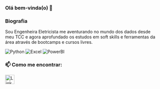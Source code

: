 ### Olá bem-vinda(o) 👋

### Biografia

Sou Engenheira Eletricista me aventurando no mundo dos dados desde meu TCC e agora aprofundado os estudos em soft skills e ferramentas da área através de bootcamps e cursos livres.

![Python](https://img.shields.io/badge/Python-FFD43B?style=for-the-badge&logo=python&logoColor=blue)
![Excel](https://img.shields.io/badge/Microsoft_Excel-217346?style=for-the-badge&logo=microsoft-excel&logoColor=white)
![PowerBI](https://img.shields.io/badge/PowerBI-F2C811?style=for-the-badge&logo=Power%20BI&logoColor=white)

### 📫 Como me encontrar:

[<img src='https://img.shields.io/badge/LinkedIn-0077B5?style=for-the-badge&logo=linkedin&logoColor=white' alt='Linkedin' height='30'>](https://www.linkedin.com/in/julianabatistars/)

<!--
[![Anurag's GitHub stats](https://github-readme-stats.vercel.app/api?username=rsbatistajuliana&theme=dark)](https://github.com/anuraghazra/github-readme-stats)

# Projetos

[![Readme Card](https://github-readme-stats.vercel.app/api/pin/?username=rsbatistajuliana&repo=devweekgit.github.io)](https://github.com/batistajuliana/devweekgit.github.io)
--->


<!--



**rsbatistajuliana/rsbatistajuliana** is a ✨ _special_ ✨ repository because its `README.md` (this file) appears on your GitHub profile.

Here are some ideas to get you started:

- 🔭 I’m currently working on ...
- 🌱 I’m currently learning ...
- 👯 I’m looking to collaborate on ...
- 🤔 I’m looking for help with ...
- 💬 Ask me about ...
- 📫 How to reach me: ...
- 😄 Pronouns: ...
- ⚡ Fun fact: ...
-->
